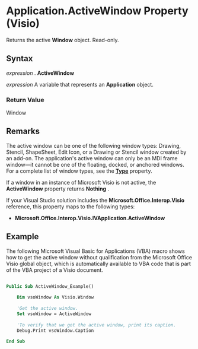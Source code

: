 
# Application.ActiveWindow Property (Visio)

Returns the active  **Window** object. Read-only.


## Syntax

 _expression_ . **ActiveWindow**

 _expression_ A variable that represents an **Application** object.


### Return Value

Window


## Remarks

The active window can be one of the following window types: Drawing, Stencil, ShapeSheet, Edit Icon, or a Drawing or Stencil window created by an add-on. The application's active window can only be an MDI frame window—it cannot be one of the floating, docked, or anchored windows. For a complete list of window types, see the  **[Type](92dd1e1e-2acc-d918-aab6-f267ecc18c26.md)** property.

If a window in an instance of Microsoft Visio is not active, the  **ActiveWindow** property returns **Nothing** .

If your Visual Studio solution includes the  **Microsoft.Office.Interop.Visio** reference, this property maps to the following types:


-  **Microsoft.Office.Interop.Visio.IVApplication.ActiveWindow**
    

## Example

The following Microsoft Visual Basic for Applications (VBA) macro shows how to get the active window without qualification from the Microsoft Office Visio global object, which is automatically available to VBA code that is part of the VBA project of a Visio document.


```vb
 
Public Sub ActiveWindow_Example() 
  
    Dim vsoWindow As Visio.Window  
 
    'Get the active window. 
    Set vsoWindow = ActiveWindow  
 
    'To verify that we got the active window, print its caption.  
    Debug.Print vsoWindow.Caption  
 
End Sub 

```

